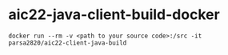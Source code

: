# aic22-java-client-build-docker
```
docker run --rm -v <path to your source code>:/src -it parsa2820/aic22-client-java-build
```
